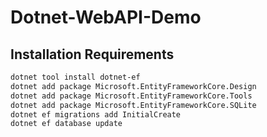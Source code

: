 # Dotnet-WebAPI-Demo


## Installation Requirements

 ```bash
 dotnet tool install dotnet-ef
 dotnet add package Microsoft.EntityFrameworkCore.Design
 dotnet add package Microsoft.EntityFrameworkCore.Tools
 dotnet add package Microsoft.EntityFrameworkCore.SQLite
 dotnet ef migrations add InitialCreate
 dotnet ef database update
 ```
